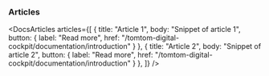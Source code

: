 ### Articles

<!--- Start of articles. --->
<DocsArticles 
  articles={[
    {
      title: "Article 1", 
      body: "Snippet of article 1",
      button: {
        label: "Read more",
        href: "/tomtom-digital-cockpit/documentation/introduction"
      }
    },
    {
      title: "Article 2", 
      body: "Snippet of article 2",
      button: {
        label: "Read more",
        href: "/tomtom-digital-cockpit/documentation/introduction"
      }
    },
  ]} 
/>

<!--- End of articles. --->
